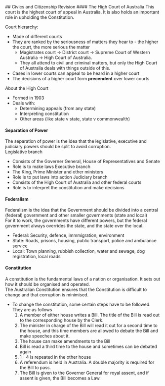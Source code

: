 <head>
  <title>Civics and Citizenship Revision Year 9</title>
</head>
## Civics and Citizenship Revision
#### The High Court of Australia
This court is the highest court of appeal in Australia. It is also holds an important role in upholding the Constitution.  

Court hierarchy:  
- Made of different courts  
- They are ranked by the seriousness of matters they hear to - the higher the court, the more serious the matter  
    - Magistrates court -> District court -> Supreme Court of Western Australia -> High Court of Australia.  
    - They all attend to civil and criminal matters, but only the High Court of Australia deals with things outside of this.  
- Cases in lower courts can appeal to be heard in a higher court  
- The decisions of a higher court form **precendent** over lower courts  

About the High Court  
- Formed in 1903  
- Deals with:  
    - Determining appeals (from any state)  
    - Interpreting constitution  
    - Other areas (like state v state, state v commonwealth)  

#### Separation of Power
The separation of power is the idea that the legislative, executive and judiciary powers should be split to avoid corruption.  
Legislative branch
- Consists of the Governer General, House of Representatives and Senate
- Role is to make laws
Executive branch
- The King, Prime Minister and other ministers
- Role is to put laws into action
Judiciary branch
- Consists of the High Court of Australia and other federal courts
- Role is to interpret the constitution and make decisions
#### Federalism
Federalism is the idea that the Government should be divided into a central (federal) government and other smaller governments (state and local)  
For it to work, the governments have different powers, but the federal government always overrides the state, and the state over the local.  
- Federal: Security, defence, immmigration, environment
- State: Roads, prisons, housing, public transport, police and ambulance service
- Local: Town planning, rubbish collection, water and sewage, dog registration, local roads
#### Constitution
A constitution is the fundamental laws of a nation or organisation. It sets out how it should be organised and operated.  
The Australian Constitution ensures that the Constitution is difficult to change and that corruption is minimised.  
- To change the constitution, some certain steps have to be followed. They are as follows
  1. A member of either house writes a Bill. The title of the Bill is read out to the corresponding house by the Clerk.
  2. The minister in charge of the Bill will read it out for a second time to the house, and this time members are allowed to debate the Bill and make speeches about it.
  3. The house can make amendments to the Bill
  4. Bill is read a third time to the house and sometimes can be debated again
  5. 1 - 4 is repeated in the other house
  6. A referendum is held in Australia. A double majority is required for the Bill to pass.
  7. The Bill is given to the Governer General for royal assent, and if assent is given, the Bill becomes a Law.